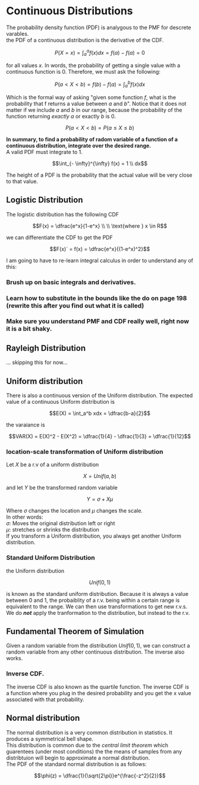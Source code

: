# Continuous Distributions
The probability density function (PDF) is analygous to the PMF for descrete varables.  
the PDF of a continuous distribution is the derivative of the CDF.
```math
P(X = x) = \int_a^a f(x) dx = f(a) - f(a) = 0
```
for all values $x$.  In words, the probability of getting a single value with a continuous function is $0$.  Therefore, we must ask the following:
```math
P(a \lt X \lt b) = f(b) - f(a) = \int_a^b f(x) dx
```
Which is the formal way of asking "given some function $f$, what is the probability that f returns a value between $a$ and $b$".  Notice that it does not matter if we include $a$ and $b$ in our range, because the probability of the function returning *exactly* $a$ or exactly $b$ is $0$.
```math
P(a \lt X  \lt b) = P(a \le X \le b)
```
**In summary, to find a probability of radom variable of a function of a continuous distribution, integrate over the desired range.**  
A valid PDF must integrate to 1.  
```math
\int_{- \infty}^{\infty} f(x) = 1 \\ dx
```
The height of a PDF is the probability that the actual value will be very close to that value.  


## Logistic Distribution
The logistic distribution has the following CDF
```math
F(x) = \dfrac{e^x}{1-e^x} \\ \\ \text{where } x \in R
```
we can differentiate the CDF to get the PDF
```math
F(x)` = f(x) = \dfrac{e^x}{(1-e^x)^2}
```
I am going to have to re-learn integral calculus in order to understand any of this:
### Brush up on basic integrals and derivatives.  
### Learn how to substitute in the bounds like the do on page 198 (rewrite this after you find out what it is called)
### Make sure you understand PMF and CDF really well, right now it is a bit shaky.

## Rayleigh Distribution
... skipping this for now...

## Uniform distribution
There is also a continuous version of the Uniform distribution. 
The expected value of a continuous Uniform distribution is
```math
E(X) = \int_a^b xdx = \dfrac{b-a}{2}
```
the varaiance is
```math
VAR(X) = E(X)^2 - E(X^2) = \dfrac{1}{4} - \dfrac{1}{3} = \dfrac{1}{12}
```

### location-scale transformation of Uniform distribution
Let $X$ be a r.v of a uniform distribution
```math
X = Unif(a,b)
```
and let $Y$ be the transformed random variable
```math
Y = \sigma + X \mu
```
Where $\sigma$ changes the location and $\mu$ changes the scale.  
In other words:  
$\sigma$: Moves the original distribution left or right  
$\mu$: stretches or shrinks the distribution  
If you transform a Uniform distribution, you always get another Uniform distribution.  
### Standard Uniform Distribution
the Uniform distribution
```math
Unif(0,1)
```
is known as the standard uniform distribution.  Because it is always a value between $0$ and $1$, the probaiblity of a r.v. being within a certain range is equivalent to the range.  We can then use transformations to get new r.v.s.  
We do ***not*** apply the tranformation to the distribution, but instead to the r.v.

## Fundamental Theorem of Simulation

Given a random variable from the distribution $Unif(0,1)$, we can construct a random variable from any other continuous distribution.  The inverse also works.  
### Inverse CDF.
The inverse CDF is also known as the quartile function.  The inverse CDF is a function where you plug in the desired probability and you get the x value associated with that probability.

## Normal distribution
The normal distribution is a very common distribution in statistics.  It produces a symmetrical bell shape.  
This distribution is common due to the *central limit theorem* which guarentees (under most conditions) the the means of samples from any distribtuion will begin to approximate a normal distribution.  
The PDF of the standard normal distribution is as follows:
```math
\phi(z) = \dfrac{1}{\sqrt{2\pi}}e^{\frac{-z^2}{2}}
```


